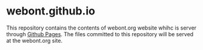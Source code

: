 webont.github.io
================

This repository contains the contents of webont.org website whihc is 
server through [Github Pages](http://pages.github.com). The files 
committed to this repository will be served at the webont.org site.
